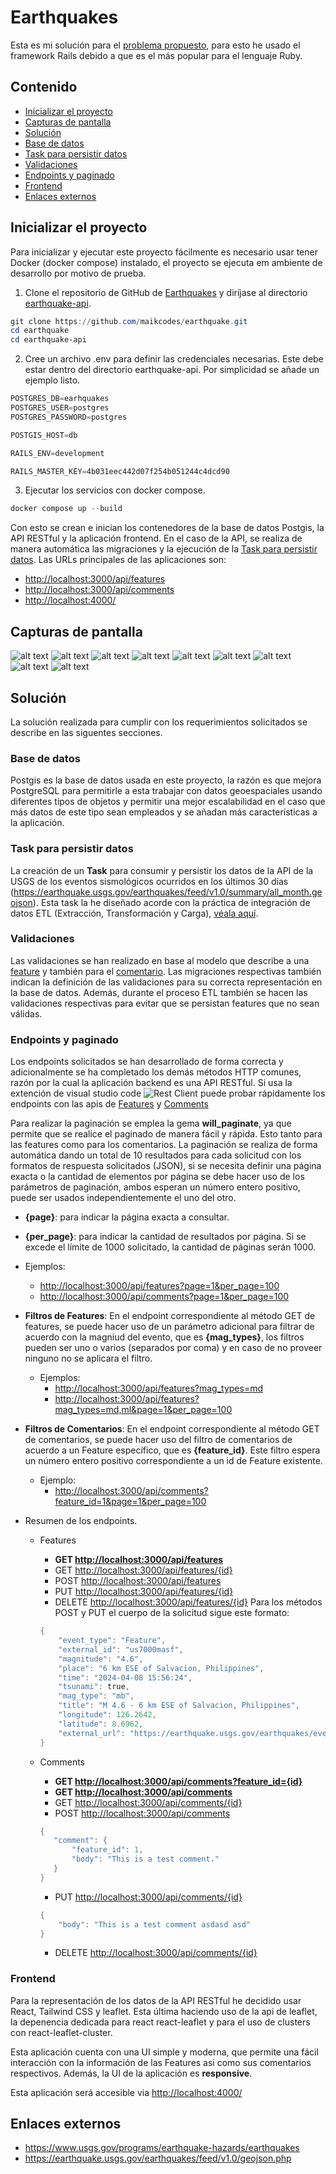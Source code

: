 # Earthquakes

Esta es mi solución para el [problema propuesto](requirements.md), para esto he usado el framework Rails debido a que es el más popular para el lenguaje Ruby.

## Contenido

- [Inicializar el proyecto](#inicializar-el-proyecto)
- [Capturas de pantalla](#capturas-de-pantalla)
- [Solución](#solución)
- [Base de datos](#base-de-datos)
- [Task para persistir datos](#task-para-persistir-datos)
- [Validaciones](#validaciones)
- [Endpoints y paginado](#endpoints-y-paginado)
- [Frontend](#frontend)
- [Enlaces externos](#enlaces-externos)

## Inicializar el proyecto

Para inicializar y ejecutar este proyecto fácilmente es necesario usar tener Docker (docker compose) instalado, el proyecto se ejecuta em ambiente de desarrollo por motivo de prueba.

1. Clone el repositorio de GitHub de [Earthquakes](https://github.com/maikcodes/earthquake) y diríjase al directorio [earthquake-api](earthquake-api).

  ```powershell
  git clone https://github.com/maikcodes/earthquake.git
  cd earthquake
  cd earthquake-api
  ```

2. Cree un archivo .env para definir las credenciales necesarias. Este debe estar dentro del directorio earthquake-api. Por simplicidad se añade un ejemplo listo.

  ```powershell
  POSTGRES_DB=earhquakes
  POSTGRES_USER=postgres
  POSTGRES_PASSWORD=postgres

  POSTGIS_HOST=db

  RAILS_ENV=development

  RAILS_MASTER_KEY=4b031eec442d07f254b051244c4dcd90
  ```

3. Ejecutar los servicios con docker compose.
  
  ```powershell
  docker compose up --build
  ```

Con esto se crean e inician los contenedores de la base de datos Postgis, la API RESTful y la aplicación frontend. En el caso de la API, se realiza de manera automática las migraciones y la ejecución de la [Task para persistir datos](#task-para-persistir-datos). Las URLs principales de las aplicaciones son:

- <http://localhost:3000/api/features>
- <http://localhost:3000/api/comments>
- <http://localhost:4000/>

## Capturas de pantalla

![alt text](screenshots/1.png)
![alt text](screenshots/2.png)
![alt text](screenshots/3.png)
![alt text](screenshots/4.png)
![alt text](screenshots/5.png)
![alt text](screenshots/6.png) ![alt text](screenshots/7.png)
![alt text](screenshots/8.png)
![alt text](screenshots/9.png)

## Solución

La solución realizada para cumplir con los requerimientos solicitados se describe en las siguentes secciones.

### Base de datos

Postgis es la base de datos usada en este proyecto, la razón es que mejora PostgreSQL para permitirle a esta trabajar con datos geoespaciales usando diferentes tipos de objetos y permitir una mejor escalabilidad en el caso que más datos de este tipo sean empleados y se añadan más características a la aplicación.

### Task para persistir datos

La creación de un __Task__ para consumir y persistir los datos de la API de la USGS de los eventos sismológicos ocurridos en los últimos 30 días (<https://earthquake.usgs.gov/earthquakes/feed/v1.0/summary/all_month.geojson>). Esta task la he diseñado acorde con la práctica de integración de datos ETL (Extracción, Transformación y Carga), [véala aquí](earthquake-api/lib/tasks/etl.rake).

### Validaciones

Las validaciones se han realizado en base al modelo que describe a una [feature](earthquake-api/app/models/feature.rb) y también para el [comentario](earthquake-api/app/models/comment.rb). Las migraciones respectivas también indican la definición de las validaciones para su correcta representación en la base de datos. Además, durante el proceso ETL también se hacen las validaciones respectivas para evitar que se persistan features que no sean válidas.

### Endpoints y paginado

Los endpoints solicitados se han desarrollado de forma correcta y adicionalmente se ha completado los demás métodos HTTP comunes, razón por la cual la aplicación backend es una API RESTful. Si usa la extención de visual studio code ![Rest Client](https://marketplace.visualstudio.com/items?itemName=humao.rest-client) puede probar rápidamente los endpoints con las apis de [Features](api-docs/feature.http) y [Comments](api-docs/comment.http)

Para realizar la paginación se emplea la gema __will_paginate__, ya que permite que se realice el paginado de manera fácil y rápida. Esto tanto para las features como para los comentarios. La paginación se realiza de forma automática dando un total de 10 resultados para cada solicitud con los formatos de respuesta solicitados (JSON), si se necesita definir una página exacta o la cantidad de elementos por página se debe hacer uso de los parámetros de paginación, ambos esperan un número entero positivo, puede ser usados independientemente el uno del otro.

- __{page}__: para indicar la página exacta a consultar.
- __{per_page}__: para indicar la cantidad de resultados por página. Si se excede el límite de 1000 solicitado, la cantidad de páginas serán 1000.
- Ejemplos:
  - <http://localhost:3000/api/features?page=1&per_page=100>
  - <http://localhost:3000/api/comments?page=1&per_page=100>
- __Filtros de Features__: En el endpoint correspondiente al método GET de features, se puede hacer uso de un parámetro adicional para filtrar de acuerdo con la magniud del evento, que es __{mag_types}__, los filtros  pueden ser uno o varios (separados por coma) y en caso de no proveer ninguno no se aplicara el filtro.
  - Ejemplos:
    - <http://localhost:3000/api/features?mag_types=md>
    - <http://localhost:3000/api/features?mag_types=md,ml&page=1&per_page=100>
- __Filtros de Comentarios__: En el endpoint correspondiente al método GET de comentarios, se puede hacer uso del filtro de comentarios de acuerdo a un Feature específico, que es __{feature_id}__. Este filtro espera un número entero positivo correspondiente a un id de Feature existente.
  - Ejemplo:
    - <http://localhost:3000/api/comments?feature_id=1&page=1&per_page=100>

- Resumen de los endpoints.
  - Features
    - __GET <http://localhost:3000/api/features>__
    - GET <http://localhost:3000/api/features/{id}>
    - POST <http://localhost:3000/api/features>
    - PUT <http://localhost:3000/api/features/{id}>
    - DELETE <http://localhost:3000/api/features/{id}>
    Para los métodos POST y PUT el cuerpo de la solicitud sigue este formato:

    ```powershell
    {
        "event_type": "Feature",
        "external_id": "us7000masf",
        "magnitude": "4.6",
        "place": "6 km ESE of Salvacion, Philippines",
        "time": "2024-04-08 15:56:24",
        "tsunami": true,
        "mag_type": "mb",
        "title": "M 4.6 - 6 km ESE of Salvacion, Philippines",
        "longitude": 126.2642,
        "latitude": 8.6962,
        "external_url": "https://earthquake.usgs.gov/earthquakes/eventpage/us7000masf"
    }
    ```

  - Comments
    - __GET <http://localhost:3000/api/comments?feature_id={id}>__
    - __GET <http://localhost:3000/api/comments>__
    - GET <http://localhost:3000/api/comments/{id}>
    - POST <http://localhost:3000/api/comments>

     ```powershell
    {
        "comment": {
            "feature_id": 1,
            "body": "This is a test comment."
        }
    }
    ```

    - PUT <http://localhost:3000/api/comments/{id}>

    ```powershell
    {
        "body": "This is a test comment asdasd asd"   
    }
    ```

    - DELETE <http://localhost:3000/api/comments/{id}>

### Frontend

Para la representación de los datos de la API RESTful he decidido usar React, Tailwind CSS y leaflet. Esta última haciendo uso de la api de leaflet, la depenencia dedicada para react react-leaflet y para el uso de clusters con react-leaflet-cluster.

Esta aplicación cuenta con una UI simple y moderna, que permite una fácil interacción con la información de las Features asi como sus comentarios respectivos. Además, la UI de la aplicación es __responsive__.

Esta aplicación será accesible via <http://localhost:4000/>

## Enlaces externos

- <https://www.usgs.gov/programs/earthquake-hazards/earthquakes>
- <https://earthquake.usgs.gov/earthquakes/feed/v1.0/geojson.php>
